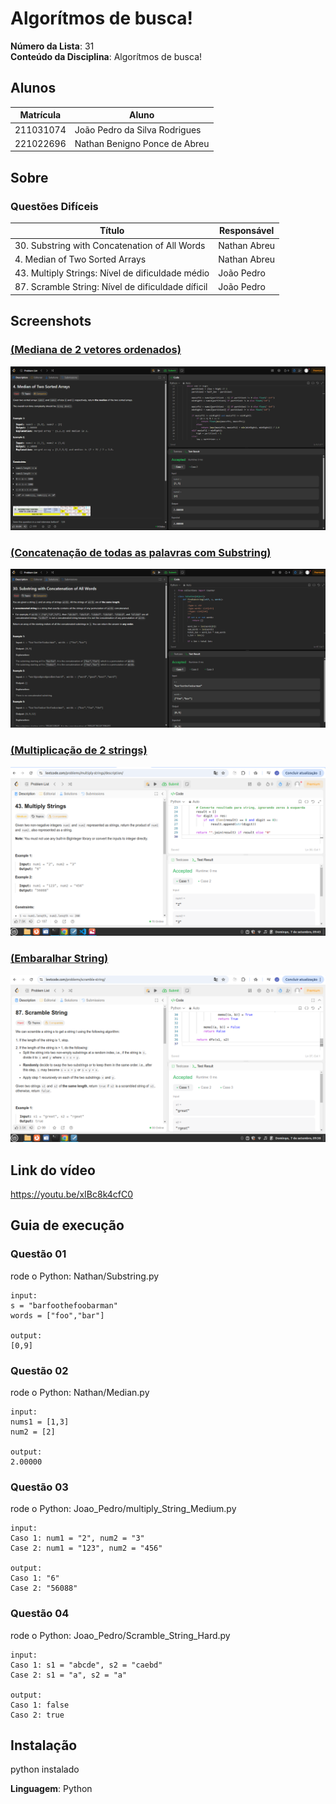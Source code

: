 # Algorítmos de busca!

**Número da Lista**: 31<br>
**Conteúdo da Disciplina**: Algorítmos de busca!<br>

## Alunos
|Matrícula | Aluno |
| -- | -- |
| 211031074 | João Pedro da Silva Rodrigues |
| 221022696 | Nathan Benigno Ponce de Abreu |

## Sobre 

### Questões Difíceis
| Título | Responsável | 
| -- | -- | 
| 30. Substring with Concatenation of All Words | Nathan Abreu | 
| 4. Median of Two Sorted Arrays  | Nathan Abreu | 
| 43. Multiply Strings: Nível de dificuldade médio| João Pedro | 
| 87. Scramble String: Nível de dificuldade díficil | João Pedro | 


## Screenshots
### [(Mediana de 2 vetores ordenados)](https://leetcode.com/problems/median-of-two-sorted-arrays/)

![(Mediana das Medianas)](/Imagens/Median.png)

### [ (Concatenação de todas as palavras com Substring)](https://leetcode.com/problems/substring-with-concatenation-of-all-words/description/)

![ (Contagem de inversões)](/Imagens/Substring.png)

### [(Multiplicação de 2 strings)](https://leetcode.com/problems/multiply-strings/description/)

![(Multiplicação de 2 strings)](Imagens/43_Multiply_Strings_Medium.png)

### [(Embaralhar String)](https://leetcode.com/problems/scramble-string/description/)

![(Embaralhar String)](Imagens/87_Scramble_String_Hard.png) 


## Link do vídeo

https://youtu.be/xIBc8k4cfC0


## Guia de execução

### Questão 01

rode o Python: Nathan/Substring.py

```
input: 
s = "barfoothefoobarman"
words = ["foo","bar"]

output: 
[0,9]

```

### Questão 02

rode o Python: Nathan/Median.py

```
input: 
nums1 = [1,3]
num2 = [2]

output:
2.00000

```

### Questão 03

rode o Python: Joao_Pedro/multiply_String_Medium.py

```
input: 
Caso 1: num1 = "2", num2 = "3"
Case 2: num1 = "123", num2 = "456"

output:
Caso 1: "6"
Case 2: "56088"

```

### Questão 04

rode o Python: Joao_Pedro/Scramble_String_Hard.py

```
input: 
Caso 1: s1 = "abcde", s2 = "caebd"
Case 2: s1 = "a", s2 = "a"

output:
Caso 1: false
Caso 2: true

```

## Instalação 
python instalado

**Linguagem**: Python <br>
